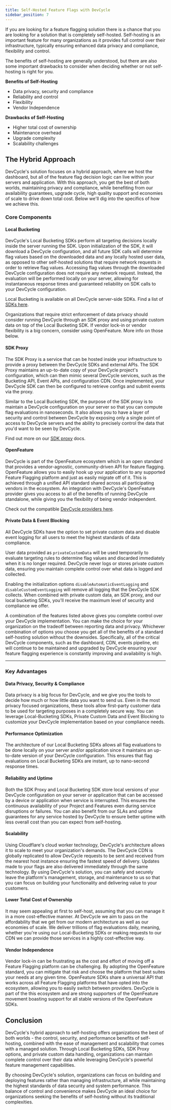 ```yaml
---
title: Self-Hosted Feature Flags with DevCycle
sidebar_position: 7
---
```


If you are looking for a feature flagging solution there is a chance that you are looking for a solution that is completely self-hosted. Self-hosting is an important feature for many organizations as it provides full control over their infrastructure, typically ensuring enhanced data privacy and compliance, flexibility and control.

The benefits of self-hosting are generally understood, but there are also some important drawbacks to consider when deciding whether or not self-hosting is right for you.

**Benefits of Self-Hosting**

- Data privacy, security and compliance
- Reliability and control
- Flexibility
- Vendor Independence

**Drawbacks of Self-Hosting**

- Higher total cost of ownership
- Maintenance overhead
- Upgrade complexity
- Scalability challenges

## The Hybrid Approach

DevCycle's solution focuses on a hybrid approach, where we host the dashboard, but all of the feature flag decision logic can live within your servers and application. With this approach, you get the best of both worlds, maintaining privacy and compliance, while benefiting from our availability guarantees, upgrade cycle, high quality support and economies of scale to drive down total cost. Below we'll dig into the specifics of how we achieve this.

### Core Components

#### Local Bucketing

DevCycle's Local Bucketing SDKs perform all targeting decisions locally inside the server running the SDK. Upon initialization of the SDK, it will download a DevCycle configuration, and all future SDK calls will determine flag values based on the downloaded data and any locally hosted user data, as opposed to other self-hosted solutions that require network requests in order to retrieve flag values. Accessing flag values through the downloaded DevCycle configuration does not require any network request. Instead, the evaluation will be performed locally on your server, allowing for instantaneous response times and guaranteed reliability on SDK calls to your DevCycle configuration.

Local Bucketing is available on all DevCycle server-side SDKs. Find a list of [SDKs here](https://docs.devcycle.com/sdk/).

Organizations that require strict enforcement of data privacy should consider running DevCycle through an SDK proxy and using private custom data on top of the Local Bucketing SDK. If vendor lock-in or vendor flexibility is a big concern, consider using OpenFeature. More info on those below.

#### SDK Proxy

The SDK Proxy is a service that can be hosted inside your infrastructure to provide a proxy between the DevCycle SDKs and external APIs. The SDK Proxy maintains an up-to-date copy of your DevCycle project's configuration, which can then mimic several DevCycle services, such as the Bucketing API, Event APIs, and configuration CDN. Once implemented, your DevCycle SDK can then be configured to retrieve configs and submit events via the proxy.

Similar to the Local Bucketing SDK, the purpose of the SDK proxy is to maintain a DevCycle configuration on your server so that you can compute flag evaluations in nanoseconds. It also allows you to have a layer of security and control between DevCycle by exposing only a single point of access to DevCycle servers and the ability to precisely control the data that you'd want to be seen by DevCycle.

Find out more on our [SDK proxy](https://docs.devcycle.com/sdk/sdk-proxy/) docs.

#### OpenFeature 

DevCycle is part of the OpenFeature ecosystem which is an open standard that provides a vendor-agnostic, community-driven API for feature flagging. OpenFeature allows you to easily hook up your application to any supported Feature Flagging platform and just as easily migrate off of it. This is achieved through a unified API standard shared across all participating vendors in the ecosystem. An integration with DevCycle's OpenFeature provider gives you access to all of the benefits of running DevCycle standalone, while giving you the flexibility of being vendor independent.

Check out the compatible [DevCycle providers here](https://docs.devcycle.com/integrations/openfeature).

#### Private Data & Event Blocking

All DevCycle SDKs have the option to set private custom data and disable event logging for all users to meet the highest standards of data compliance.

User data provided as `privateCustomData` will be used temporarily to evaluate targeting rules to determine flag values and discarded immediately when it is no longer required. DevCycle never logs or stores private custom data, ensuring you maintain complete control over what data is logged and collected.

Enabling the initialization options `disableAutomaticEventLogging` and `disableCustomEventLogging` will remove all logging that the DevCycle SDK collects. When combined with private custom data, an SDK proxy, and our local bucketing SDKs, you'll receive the maximum level of security and compliance we offer.

A combination of the features listed above gives you complete control over your DevCycle implementation. You can make the choice for your organization on the tradeoff between reporting data and privacy. Whichever combination of options you choose you get all of the benefits of a standard self-hosting solution without the downsides. Specifically, all of the critical DevCycle components, such as the dashboard, CDN, events pipeline, etc will continue to be maintained and upgraded by DevCycle ensuring your feature flagging experience is constantly improving and availability is high.

---

### Key Advantages

#### Data Privacy, Security & Compliance

Data privacy is a big focus for DevCycle, and we give you the tools to decide how much or how little data you want to send us. Even in the most privacy focused organizations, these tools allow first-party customer data to be used for targeting purposes in a completely secure way. You can leverage Local-Bucketing SDKs, Private Custom Data and Event Blocking to customize your DevCycle implementation based on your compliance needs.

#### Performance Optimization

The architecture of our Local Bucketing SDKs allows all flag evaluations to be done locally on your server and/or application since it maintains an up-to-date version of your DevCycle configuration. This ensures that flag evaluations on Local Bucketing SDKs are instant, up to nano-second response times.

#### Reliability and Uptime

Both the SDK Proxy and Local Bucketing SDK store local versions of your DevCycle configuration on your server or application that can be accessed by a device or application when service is interrupted. This ensures the continuous availability of your Project and Features even during service disruptions or failures. You can also benefit from our SLAs and uptime guarantees for any service hosted by DevCycle to ensure better uptime with less overall cost than you can expect from self-hosting.

#### Scalability

Using Cloudflare's cloud worker technology, DevCycle's architecture allows it to scale to meet your organization's demands. The DevCycle CDN is globally replicated to allow DevCycle requests to be sent and received from the nearest host instance ensuring the fastest speed of delivery. Updates made to your flags are also delivered immediately through the same technology. By using DevCycle's solution, you can safely and securely leave the platform's management, storage, and maintenance to us so that you can focus on building your functionality and delivering value to your customers.

#### Lower Total Cost of Ownership

It may seem appealing at first to self-host, assuming that you can manage it in a more cost-effective manner. At DevCycle we aim to pass on the affordability that we get from our modern architecture as well as our economies of scale. We deliver trillions of flag evaluations daily, meaning, whether you're using our Local-Bucketing SDKs or making requests to our CDN we can provide those services in a highly cost-effective way.

#### Vendor Independence

Vendor lock-in can be frustrating as the cost and effort of moving off a Feature Flagging platform can be challenging. By adopting the OpenFeature standard, you can mitigate that risk and choose the platform that best suites your needs at any given time. OpenFeature SDKs share a universal API that works across all Feature Flagging platforms that have opted into the ecosystem, allowing you to easily switch between providers. DevCycle is part of the this ecosystem and are strong supporters of the OpenFeature movement boasting support for all stable versions of the OpenFeature SDKs. 

## Conclusion

DevCycle's hybrid approach to self-hosting offers organizations the best of both worlds - the control, security, and performance benefits of self-hosting, combined with the ease of management and scalability that comes with a managed solution. Through Local Bucketing SDKs, SDK Proxy options, and private custom data handling, organizations can maintain complete control over their data while leveraging DevCycle's powerful feature management capabilities. 

By choosing DevCycle's solution, organizations can focus on building and deploying features rather than managing infrastructure, all while maintaining the highest standards of data security and system performance. This balance of control and convenience makes DevCycle an ideal choice for organizations seeking the benefits of self-hosting without its traditional complexities.